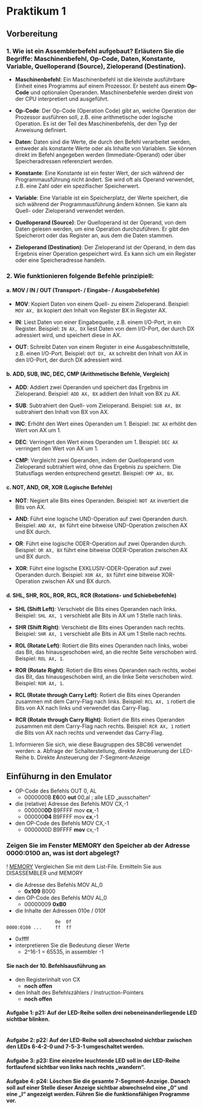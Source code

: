 # Praktikum 1 

## Vorbereitung 

### 1. Wie ist ein Assemblerbefehl aufgebaut? Erläutern Sie die Begriffe: Maschinenbefehl, Op-Code, Daten, Konstante, Variable, Quelloperand (Source), Zieloperand (Destination).

- **Maschinenbefehl**: 
  Ein Maschinenbefehl ist die kleinste ausführbare Einheit eines Programms auf einem Prozessor. Er besteht aus einem **Op-Code** und optionalen Operanden. Maschinenbefehle werden direkt von der CPU interpretiert und ausgeführt.
  
- **Op-Code**: 
  Der Op-Code (Operation Code) gibt an, welche Operation der Prozessor ausführen soll, z.B. eine arithmetische oder logische Operation. Es ist der Teil des Maschinenbefehls, der den Typ der Anweisung definiert.

- **Daten**: 
  Daten sind die Werte, die durch den Befehl verarbeitet werden, entweder als konstante Werte oder als Inhalte von Variablen. Sie können direkt im Befehl angegeben werden (Immediate-Operand) oder über Speicheradressen referenziert werden.

- **Konstante**: 
  Eine Konstante ist ein fester Wert, der sich während der Programmausführung nicht ändert. Sie wird oft als Operand verwendet, z.B. eine Zahl oder ein spezifischer Speicherwert.

- **Variable**: 
  Eine Variable ist ein Speicherplatz, der Werte speichert, die sich während der Programmausführung ändern können. Sie kann als Quell- oder Zieloperand verwendet werden.

- **Quelloperand (Source)**: 
  Der Quelloperand ist der Operand, von dem Daten gelesen werden, um eine Operation durchzuführen. Er gibt den Speicherort oder das Register an, aus dem die Daten stammen.

- **Zieloperand (Destination)**: 
  Der Zieloperand ist der Operand, in dem das Ergebnis einer Operation gespeichert wird. Es kann sich um ein Register oder eine Speicheradresse handeln.


### 2. Wie funktionieren folgende Befehle prinzipiell:

#### a. **MOV / IN / OUT** (Transport- / Eingabe- / Ausgabebefehle)
- **MOV**: 
  Kopiert Daten von einem Quell- zu einem Zieloperand. Beispiel: `MOV AX, BX` kopiert den Inhalt von Register BX in Register AX.
  
- **IN**: 
  Liest Daten von einer Eingabequelle, z.B. einem I/O-Port, in ein Register. Beispiel: `IN AX, DX` liest Daten von dem I/O-Port, der durch DX adressiert wird, und speichert diese in AX.
  
- **OUT**: 
  Schreibt Daten von einem Register in eine Ausgabeschnittstelle, z.B. einen I/O-Port. Beispiel: `OUT DX, AX` schreibt den Inhalt von AX in den I/O-Port, der durch DX adressiert wird.

#### b. **ADD, SUB, INC, DEC, CMP** (Arithmetische Befehle, Vergleich)
- **ADD**: 
  Addiert zwei Operanden und speichert das Ergebnis im Zieloperand. Beispiel: `ADD AX, BX` addiert den Inhalt von BX zu AX.
  
- **SUB**: 
  Subtrahiert den Quell- vom Zieloperand. Beispiel: `SUB AX, BX` subtrahiert den Inhalt von BX von AX.
  
- **INC**: 
  Erhöht den Wert eines Operanden um 1. Beispiel: `INC AX` erhöht den Wert von AX um 1.
  
- **DEC**: 
  Verringert den Wert eines Operanden um 1. Beispiel: `DEC AX` verringert den Wert von AX um 1.
  
- **CMP**: 
  Vergleicht zwei Operanden, indem der Quelloperand vom Zieloperand subtrahiert wird, ohne das Ergebnis zu speichern. Die Statusflags werden entsprechend gesetzt. Beispiel: `CMP AX, BX`.

#### c. **NOT, AND, OR, XOR** (Logische Befehle)
- **NOT**: 
  Negiert alle Bits eines Operanden. Beispiel: `NOT AX` invertiert die Bits von AX.
  
- **AND**: 
  Führt eine logische UND-Operation auf zwei Operanden durch. Beispiel: `AND AX, BX` führt eine bitweise UND-Operation zwischen AX und BX durch.
  
- **OR**: 
  Führt eine logische ODER-Operation auf zwei Operanden durch. Beispiel: `OR AX, BX` führt eine bitweise ODER-Operation zwischen AX und BX durch.
  
- **XOR**: 
  Führt eine logische EXKLUSIV-ODER-Operation auf zwei Operanden durch. Beispiel: `XOR AX, BX` führt eine bitweise XOR-Operation zwischen AX und BX durch.

#### d. **SHL, SHR, ROL, ROR, RCL, RCR** (Rotations- und Schiebebefehle)
- **SHL (Shift Left)**: 
  Verschiebt die Bits eines Operanden nach links. Beispiel: `SHL AX, 1` verschiebt alle Bits in AX um 1 Stelle nach links.
  
- **SHR (Shift Right)**: 
  Verschiebt die Bits eines Operanden nach rechts. Beispiel: `SHR AX, 1` verschiebt alle Bits in AX um 1 Stelle nach rechts.
  
- **ROL (Rotate Left)**: 
  Rotiert die Bits eines Operanden nach links, wobei das Bit, das hinausgeschoben wird, an die rechte Seite verschoben wird. Beispiel: `ROL AX, 1`.
  
- **ROR (Rotate Right)**: 
  Rotiert die Bits eines Operanden nach rechts, wobei das Bit, das hinausgeschoben wird, an die linke Seite verschoben wird. Beispiel: `ROR AX, 1`.
  
- **RCL (Rotate through Carry Left)**: 
  Rotiert die Bits eines Operanden zusammen mit dem Carry-Flag nach links. Beispiel: `RCL AX, 1` rotiert die Bits von AX nach links und verwendet das Carry-Flag.
  
- **RCR (Rotate through Carry Right)**: 
  Rotiert die Bits eines Operanden zusammen mit dem Carry-Flag nach rechts. Beispiel: `RCR AX, 1` rotiert die Bits von AX nach rechts und verwendet das Carry-Flag.

1. Informieren Sie sich, wie diese Baugruppen des SBC86 verwendet werden:
a. Abfrage der Schalterstellung, direkte Ansteuerung der LED-Reihe
b. Direkte Ansteuerung der 7-Segment-Anzeige


## Einfühurng in den Emulator
- OP-Code des Befehls OUT 0, AL 
  - 0000000B **E6**00                **out** 00,al ; alle LED „ausschalten“
- die (relative) Adresse des Befehls MOV CX,-1  
  - 000000**0D** B9FFFF                  mov **cx**,-1
  - 000000**04** B9FFFF                  mov **cx**,-1 
- den OP-Code des Befehls MOV CX,-1   
  - 0000000D B9FFFF                  **mov** cx,-1 


### Zeigen Sie im Fenster MEMORY den Speicher ab der Adresse 0000:0100 an, was ist dort abgelegt? 
! [MEMORY](/bilder/MEMORY.png)
Vergleichen Sie mit dem List-File. 
Ermitteln Sie aus DISASSEMBLER und MEMORY 
- die Adresse des Befehls MOV AL,0   
  - **0x109** B000 
- den OP-Code des Befehls MOV AL,0   
  - 00000009 **0xB0** 
- die Inhalte der Adressen 010e / 010f   
```asm
                  0e  0f
0000:0100 ...     ff  ff
```
  - 0xffff 
- interpretieren Sie die Bedeutung dieser Werte  
  - 2^16-1 = 65535, in assembler -1 

#### Sie nach der 10. Befehlsausführung an 
- den Registerinhalt von CX     
  - **noch offen**
- den Inhalt des Befehlszählers / Instruction-Pointers  
  - **noch offen**
 
#### Aufgabe 1: p21: Auf der LED-Reihe sollen drei nebeneinanderliegende LED sichtbar blinken.
```asm

```

#### Aufgabe 2: p22: Auf der LED-Reihe soll abwechselnd sichtbar zwischen den LEDs 6-4-2-0 und 7-5-3-1 umgeschaltet werden.  
#### Aufgabe 3: p23: Eine einzelne leuchtende LED soll in der LED-Reihe fortlaufend sichtbar von links nach rechts „wandern“. 
#### Aufgabe 4: p24: Löschen Sie die gesamte 7-Segment-Anzeige. Danach soll auf einer Stelle dieser Anzeige sichtbar abwechselnd eine „0“ und eine „I“ angezeigt werden. Führen Sie die funktionsfähigen Programme vor. 
